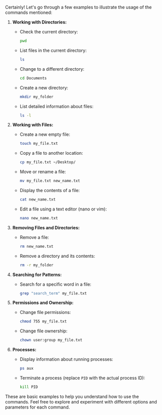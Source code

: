 Certainly! Let's go through a few examples to illustrate the usage of the commands mentioned:

1. **Working with Directories:**
   - Check the current directory:
     ```bash
     pwd
     ```

   - List files in the current directory:
     ```bash
     ls
     ```

   - Change to a different directory:
     ```bash
     cd Documents
     ```

   - Create a new directory:
     ```bash
     mkdir my_folder
     ```

   - List detailed information about files:
     ```bash
     ls -l
     ```

2. **Working with Files:**
   - Create a new empty file:
     ```bash
     touch my_file.txt
     ```

   - Copy a file to another location:
     ```bash
     cp my_file.txt ~/Desktop/
     ```

   - Move or rename a file:
     ```bash
     mv my_file.txt new_name.txt
     ```

   - Display the contents of a file:
     ```bash
     cat new_name.txt
     ```

   - Edit a file using a text editor (nano or vim):
     ```bash
     nano new_name.txt
     ```

3. **Removing Files and Directories:**
   - Remove a file:
     ```bash
     rm new_name.txt
     ```

   - Remove a directory and its contents:
     ```bash
     rm -r my_folder
     ```

4. **Searching for Patterns:**
   - Search for a specific word in a file:
     ```bash
     grep "search_term" my_file.txt
     ```

5. **Permissions and Ownership:**
   - Change file permissions:
     ```bash
     chmod 755 my_file.txt
     ```

   - Change file ownership:
     ```bash
     chown user:group my_file.txt
     ```

6. **Processes:**
   - Display information about running processes:
     ```bash
     ps aux
     ```

   - Terminate a process (replace `PID` with the actual process ID):
     ```bash
     kill PID
     ```

These are basic examples to help you understand how to use the commands. Feel free to explore and experiment with different options and parameters for each command.
